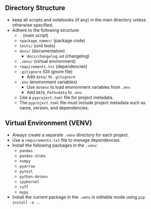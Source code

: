## Directory Structure

- keep all scripts and notebooks (if any) in the main directory unless otherwise specified.
- Adhere to the following structure:
  - `.` (main script)
  - `<package_name>/` (package code)
  - `tests/` (unit tests)
  - `docs/` (documentation)
    - `docs/changelog.md` (changelog)
  - `.venv/` (virtual environment)
  - `requirements.txt` (dependencies)
  - `.gitignore` (Git ignore file)
    - Add `data/` to `.gitignore`
  - `.env` (environment variables)
    - Use `dotenv` to load environment variables from `.env`
    - Add `DATA_Path=data` to `.env`
  - Use a `pyproject.toml` file for project metadata.
  - The `pyproject.toml` file must include project metadata such as name, version, and dependencies.
  
## Virtual Environment (VENV)

- Always create a separate `.venv` directory for each project.
- Use a `requirements.txt` file to manage dependencies.
- Install the following packages in the `.venv`:
  - `pandas`
  - `pandas-stubs`
  - `numpy`
  - `pyarrow`
  - `pytest`
  - `python-dotenv`
  - `ipykernel`
  - `ruff`
  - `mypy`
- Install the current package in the `.venv` in editable mode using `pip install -e .`.